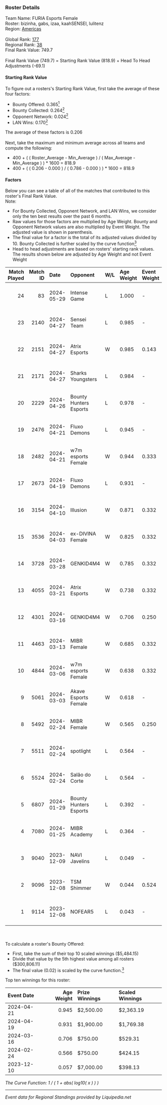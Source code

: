### Roster Details<br />
Team Name: FURIA Esports Female<br />
Roster: bizinha, gabs, izaa, kaahSENSEI, lulitenz<br />
Region: [Americas]( ../standings_americas.md)<br />
<br />
Global Rank: [177](../standings_global.md)<br />
Regional Rank: [38]( ../standings_americas.md)<br />
Final Rank Value:  749.7<br />
<br />
Final Rank Value (749.7) = Starting Rank Value (818.9) + Head To Head Adjustments (-69.1)<br />

#### Starting Rank Value<br />
To figure out a rosters's Starting Rank Value, first take the average of these four factors:<br />
- Bounty Offered: 0.365[<sup>1</sup>](#table2)
- Bounty Collected: 0.264[<sup>2</sup>](#table1)
- Opponent Network: 0.024[<sup>2</sup>](#table1)
- LAN Wins: 0.170[<sup>2</sup>](#table1)

The average of these factors is 0.206<br />
<br />
Next, take the maximum and minimum average across all teams and compute the following:<br />
- 400 + ( ( Roster_Average - Min_Average ) / ( Max_Average - Min_Average ) ) * 1600 = 818.9
- 400 + ( ( 0.206 - 0.000 ) / ( 0.786 - 0.000 ) ) * 1600 = 818.9


#### Factors<br />
Below you can see a table of all of the matches that contributed to this roster's Final Rank Value.<br />
Note:<br />

- For Bounty Collected, Opponent Network, and LAN Wins, we consider only the ten best results over the past 6 months.
- Raw values for those factors are multiplied by Age Weight. Bounty and Opponent Network values are also multiplied by Event Weight. The adjusted value is shown in parenthesis.
- The final value for a factor is the total of its adjusted values divided by 10. Bounty Collected is further scaled by the curve function[<sup>3</sup>](#curveFunction)
- Head to head adjustments are based on rosters' starting rank values. The results shown below are adjusted by Age Weight and not Event Weight
<span id="table1"></span><br />


| Match Played | Match ID | Date       | Opponent               | W/L | Age Weight | Event Weight | Bounty Collected | Opponent Network | LAN Wins  | H2H Adj. | Roster                                    |
| -: | -: | :- | :- | :- | :- | :- | :- | :- | :- | -: | :- |
|           24 |       83 | 2024-05-29 | Intense Game           | L   | 1.000      | -            | -                | -                | -         |   -14.43 | bizinha, gabs, izaa, kaahSENSEI, lulitenz |
|           23 |     2140 | 2024-04-27 | Sensei Team            | L   | 0.985      | -            | -                | -                | -         |   -17.31 | bizinha, GaBi, gabs, izaa, kaahSENSEI     |
|           22 |     2151 | 2024-04-27 | Atrix Esports          | W   | 0.985      | 0.143        | 0.006 (0.001)    | 0.190 (0.027)    | 0 (0.000) |    11.42 | bizinha, GaBi, gabs, izaa, kaahSENSEI     |
|           21 |     2171 | 2024-04-27 | Sharks Youngsters      | L   | 0.984      | -            | -                | -                | -         |   -21.88 | bizinha, GaBi, gabs, izaa, kaahSENSEI     |
|           20 |     2229 | 2024-04-26 | Bounty Hunters Esports | L   | 0.978      | -            | -                | -                | -         |   -22.10 | bizinha, GaBi, gabs, izaa, kaahSENSEI     |
|           19 |     2476 | 2024-04-21 | Fluxo Demons           | L   | 0.945      | -            | -                | -                | -         |   -11.95 | bizinha, GaBi, gabs, izaa, kaahSENSEI     |
|           18 |     2482 | 2024-04-21 | w7m esports Female     | W   | 0.944      | 0.333        | 0.010 (0.003)    | 0.091 (0.029)    | 1 (0.944) |     8.44 | bizinha, GaBi, gabs, izaa, kaahSENSEI     |
|           17 |     2673 | 2024-04-19 | Fluxo Demons           | L   | 0.931      | -            | -                | -                | -         |   -12.78 | bizinha, GaBi, gabs, izaa, kaahSENSEI     |
|           16 |     3154 | 2024-04-10 | Illusion               | W   | 0.871      | 0.332        | 0.003 (0.001)    | 0.028 (0.008)    | 0 (0.000) |     5.64 | bizinha, GaBi, gabs, izaa, kaahSENSEI     |
|           15 |     3536 | 2024-04-03 | ex-DIVINA Female       | W   | 0.825      | 0.332        | 0.004 (0.001)    | 0.053 (0.014)    | 0 (0.000) |     7.13 | bizinha, GaBi, gabs, izaa, kaahSENSEI     |
|           14 |     3728 | 2024-03-28 | GENKID4M4              | W   | 0.785      | 0.332        | 0.004 (0.001)    | 0.032 (0.008)    | 0 (0.000) |     6.62 | bizinha, GaBi, gabs, izaa, kaahSENSEI     |
|           13 |     4055 | 2024-03-21 | Atrix Esports          | W   | 0.738      | 0.332        | 0.006 (0.001)    | 0.190 (0.047)    | 0 (0.000) |     7.65 | bizinha, GaBi, gabs, izaa, kaahSENSEI     |
|           12 |     4301 | 2024-03-16 | GENKID4M4              | W   | 0.706      | 0.250        | 0.004 (0.001)    | -                | 0 (0.000) |     6.79 | bizinha, GaBi, gabs, izaa, kaahSENSEI     |
|           11 |     4463 | 2024-03-13 | MIBR Female            | W   | 0.685      | 0.332        | 0.015 (0.003)    | 0.217 (0.049)    | 0 (0.000) |     7.95 | bizinha, GaBi, gabs, izaa, kaahSENSEI     |
|           10 |     4844 | 2024-03-06 | w7m esports Female     | W   | 0.638      | 0.332        | 0.010 (0.002)    | 0.091 (0.019)    | -         |     7.41 | bizinha, GaBi, gabs, izaa, kaahSENSEI     |
|            9 |     5061 | 2024-03-03 | Akave Esports Female   | W   | 0.618      | -            | -                | -                | 1 (0.618) |     2.07 | bizinha, GaBi, gabs, izaa, kaahSENSEI     |
|            8 |     5492 | 2024-02-24 | MIBR Female            | W   | 0.565      | 0.250        | 0.015 (0.002)    | 0.217 (0.031)    | -         |     6.94 | bizinha, GaBi, gabs, izaa, kaahSENSEI     |
|            7 |     5511 | 2024-02-24 | spotlight              | L   | 0.564      | -            | -                | -                | -         |   -14.74 | bizinha, GaBi, gabs, izaa, kaahSENSEI     |
|            6 |     5524 | 2024-02-24 | Salão do Corte         | L   | 0.564      | -            | -                | -                | -         |   -12.76 | bizinha, GaBi, gabs, izaa, kaahSENSEI     |
|            5 |     6807 | 2024-01-29 | Bounty Hunters Esports | L   | 0.392      | -            | -                | -                | -         |   -10.34 | annaEX, GaBi, gabs, izaa, kaahSENSEI      |
|            4 |     7080 | 2024-01-25 | MIBR Academy           | L   | 0.364      | -            | -                | -                | -         |    -7.58 | annaEX, GaBi, gabs, izaa, kaahSENSEI      |
|            3 |     9040 | 2023-12-09 | NAVI Javelins          | L   | 0.049      | -            | -                | -                | -         |    -0.86 | annaEX, GaBi, gabs, izaa, kaahSENSEI      |
|            2 |     9096 | 2023-12-08 | TSM Shimmer            | W   | 0.044      | 0.524        | -                | 0.333 (0.008)    | 1 (0.044) |     0.52 | annaEX, GaBi, gabs, izaa, kaahSENSEI      |
|            1 |     9114 | 2023-12-08 | NOFEAR5                | L   | 0.043      | -            | -                | -                | -         |    -0.97 | annaEX, GaBi, gabs, izaa, kaahSENSEI      |

<br />
<span id="table2"></span><br />
To calculate a roster's Bounty Offered:<br />

- First, take the sum of their top 10 scaled winnings ($5,484.15)
- Divide that value by the 5th highest value among all rosters ($300,806.11)
- The final value (0.02) is scaled by the curve function.[<sup>3</sup>](#curveFunction)

Top ten winnings for this roster:<br />

| Event Date | Age Weight | Prize Winnings | Scaled Winnings |
| :- | -: | :- | :- |
| 2024-04-21 |      0.945 | $2,500.00      | $2,363.19       |
| 2024-04-19 |      0.931 | $1,900.00      | $1,769.38       |
| 2024-03-16 |      0.706 | $750.00        | $529.31         |
| 2024-02-24 |      0.566 | $750.00        | $424.15         |
| 2023-12-10 |      0.057 | $7,000.00      | $398.13         |


<span id="curveFunction"></span>_The Curve Function: 1 / ( 1 + abs( log10( x ) ) )_<br />

---
_Event data for Regional Standings provided by Liquipedia.net_<br />
